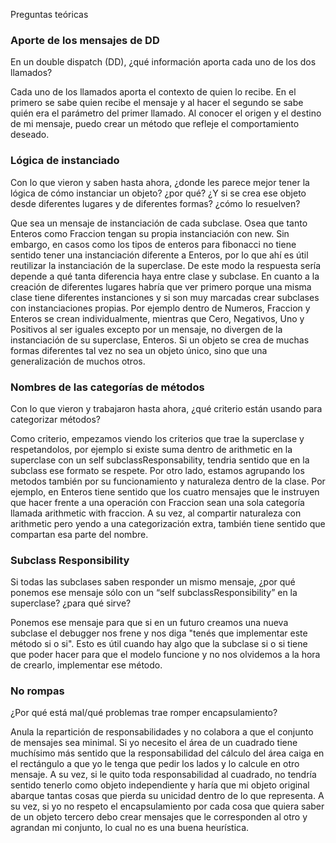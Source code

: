 Preguntas teóricas

### Aporte de los mensajes de DD
En un double dispatch (DD), ¿qué información aporta cada uno de los dos llamados?

Cada uno de los llamados aporta el contexto de quien lo recibe. En el primero se sabe quien recibe el mensaje y al hacer el segundo se sabe quién era el parámetro del primer llamado. Al conocer el origen y el destino de mi mensaje, puedo crear un método que refleje el comportamiento deseado. 


### Lógica de instanciado
Con lo que vieron y saben hasta ahora, ¿donde les parece mejor tener la lógica de cómo instanciar un objeto? ¿por qué? ¿Y si se crea ese objeto desde diferentes lugares y de diferentes formas? ¿cómo lo resuelven?

Que sea un mensaje de instanciación de cada subclase. Osea que tanto Enteros como Fraccion tengan su propia instanciación con new. Sin embargo, en casos como los tipos de enteros para fibonacci no tiene sentido tener una instanciación diferente a Enteros, por lo que ahí es útil reutilizar la instanciación de la superclase. De este modo la respuesta sería depende a qué tanta diferencia haya entre clase y subclase. 
En cuanto a la creación de diferentes lugares habría que ver primero porque una misma clase tiene diferentes instanciones y si son muy marcadas crear subclases con instanciaciones propias. Por ejemplo dentro de Numeros, Fraccion y Enteros se crean individualmente, mientras que Cero, Negativos, Uno y Positivos al ser iguales excepto por un mensaje, no divergen de la instanciación de su superclase, Enteros. 
Si un objeto se crea de muchas formas diferentes tal vez no sea un objeto único, sino que una generalización de muchos otros. 


### Nombres de las categorías de métodos
Con lo que vieron y trabajaron hasta ahora, ¿qué criterio están usando para categorizar métodos?

Como criterio, empezamos viendo los criterios que trae la superclase y respetandolos, por ejemplo si existe suma dentro de arithmetic en la superclase con un self subclassResponsability, tendria sentido que en la subclass ese formato se respete. Por otro lado, estamos agrupando los metodos también por su funcionamiento y naturaleza dentro de la clase. Por ejemplo, en Enteros tiene sentido que los cuatro mensajes que le instruyen que hacer frente a una operación con Fraccion sean una sola categoría llamada arithmetic with fraccion. A su vez, al compartir naturaleza con arithmetic pero yendo a una categorización extra, también tiene sentido que compartan esa parte del nombre. 


### Subclass Responsibility
Si todas las subclases saben responder un mismo mensaje, ¿por qué ponemos ese mensaje sólo con un “self subclassResponsibility” en la superclase? ¿para qué sirve?

Ponemos ese mensaje para que si en un futuro creamos una nueva subclase el debugger nos frene y nos diga "tenés que implementar este método si o si". Esto es útil cuando hay algo que la subclase si o si tiene que poder hacer para que el modelo funcione y no nos olvidemos a la hora de crearlo, implementar ese método. 


### No rompas
¿Por qué está mal/qué problemas trae romper encapsulamiento?

Anula la repartición de responsabilidades y no colabora a que el conjunto de mensajes sea minimal. Si yo necesito el área de un cuadrado tiene muchísimo más sentido que la responsabilidad del cálculo del área caiga en el rectángulo a que yo le tenga que pedir los lados y lo calcule en otro mensaje. A su vez, si le quito toda responsabilidad al cuadrado, no tendría sentido tenerlo como objeto independiente y haría que mi objeto original abarque tantas cosas que pierda su unicidad dentro de lo que representa. A su vez, si yo no respeto el encapsulamiento por cada cosa que quiera saber de un objeto tercero debo crear mensajes que le corresponden al otro y agrandan mi conjunto, lo cual no es una buena heurística. 

